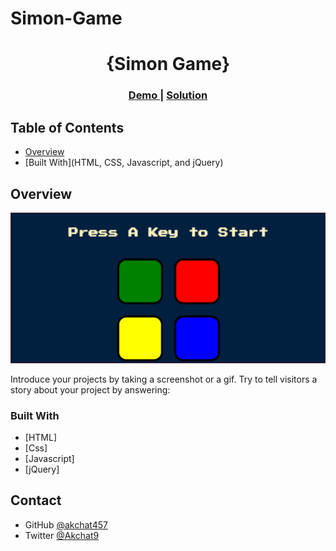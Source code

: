 # Simon-Game

<h1 align="center">{Simon Game}</h1>


<div align="center">
  <h3>
    <a href="https://simon-game-90099.web.app/">
      Demo
    </a>
    <span> | </span>
    <a href="https://github.com/akchat457/Simon-Game">
      Solution
    </a>
  </h3>
</div>

<!-- TABLE OF CONTENTS -->

## Table of Contents

- [Overview](#overview)
- [Built With](HTML, CSS, Javascript, and jQuery)

<!-- OVERVIEW -->

## Overview

![screenshot](https://github.com/akchat457/Simon-Game/blob/main/Capture.PNG)

Introduce your projects by taking a screenshot or a gif. Try to tell visitors a story about your project by answering:

### Built With

<!-- This section should list any major frameworks that you built your project using. Here are a few examples.-->

- [HTML]
- [Css]
- [Javascript]
- [jQuery]


## Contact

- GitHub [@akchat457](https://github.com/akchat457)
- Twitter [@Akchat9](https://twitter.com/Akchat9)
